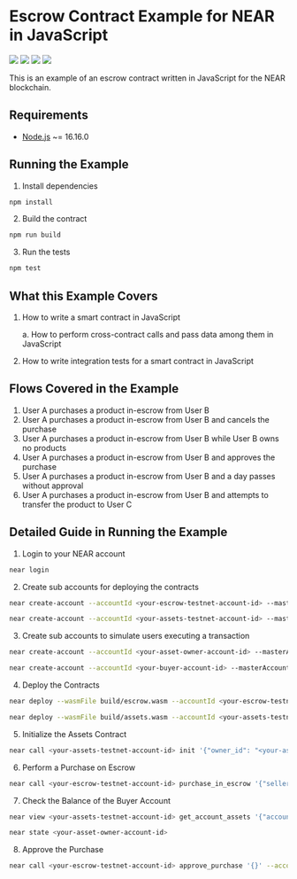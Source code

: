 # Escrow Contract Example for NEAR in JavaScript

[![](https://img.shields.io/badge/⋈%20Examples-Basics-green)](https://docs.near.org/tutorials/welcome)
[![](https://img.shields.io/badge/Gitpod-Ready-orange)](https://gitpod.io/#/https://github.com/near-examples/escrow-js)
[![](https://img.shields.io/badge/Contract-JS-yellow)](https://docs.near.org/develop/contracts/anatomy)
[![](https://img.shields.io/github/workflow/status/near-examples/escrow-js/Tests/master?color=green&label=Tests)](https://github.com/near-examples/escrow-js/actions/workflows/tests.yml)

This is an example of an escrow contract written in JavaScript for the NEAR blockchain.

## Requirements

- [Node.js](https://nodejs.org/en/download/) ~= 16.16.0

## Running the Example

1. Install dependencies

```bash
npm install
```

2. Build the contract

```bash
npm run build
```

3. Run the tests

```bash
npm test
```

## What this Example Covers

1. How to write a smart contract in JavaScript

   a. How to perform cross-contract calls and pass data among them in JavaScript

2. How to write integration tests for a smart contract in JavaScript

## Flows Covered in the Example

1. User A purchases a product in-escrow from User B
2. User A purchases a product in-escrow from User B and cancels the purchase
3. User A purchases a product in-escrow from User B while User B owns no products
4. User A purchases a product in-escrow from User B and approves the purchase
5. User A purchases a product in-escrow from User B and a day passes without approval
6. User A purchases a product in-escrow from User B and attempts to transfer the product to User C


## Detailed Guide in Running the Example

1. Login to your NEAR account

```bash
near login
```

2. Create sub accounts for deploying the contracts

```bash
near create-account --accountId <your-escrow-testnet-account-id> --masterAccount <your-testnet-account-id> --initialBalance <your-escrow-testnet-account-balance>
```

```bash
near create-account --accountId <your-assets-testnet-account-id> --masterAccount <your-testnet-account-id> --initialBalance <your-assets-testnet-account-balance>
```

3. Create sub accounts to simulate users executing a transaction

```bash
near create-account --accountId <your-asset-owner-account-id> --masterAccount <your-testnet-account-id> --initialBalance <your-asset-owner-account-balance>
```

```bash
near create-account --accountId <your-buyer-account-id> --masterAccount <your-testnet-account-id> --initialBalance <your-buyer-account-balance>
```

4. Deploy the Contracts

```bash
near deploy --wasmFile build/escrow.wasm --accountId <your-escrow-testnet-account-id>
```

```bash
near deploy --wasmFile build/assets.wasm --accountId <your-assets-testnet-account-id>
```

5. Initialize the Assets Contract

```bash
near call <your-assets-testnet-account-id> init '{"owner_id": "<your-asset-owner-account-id>", "total_supply": "1000", "escrow_contract_id": "<your-escrow-testnet-account-id>", "asset_price": "100000000000000000000000"}' --accountId <your-assets-testnet-account-id>
```

6. Perform a Purchase on Escrow

```bash
near call <your-escrow-testnet-account-id> purchase_in_escrow '{"seller_account_id": "<your-asset-owner-account-id>", "asset_contract_id ": "<your-assets-testnet-account-id>"}' --accountId <your-buyer-account-id> --amount 0.11 --gas=300000000000000
```

7. Check the Balance of the Buyer Account

```bash
near view <your-assets-testnet-account-id> get_account_assets '{"account_id": "<your-buyer-account-id>"}'
```

```bash
near state <your-asset-owner-account-id>
```

8. Approve the Purchase

```bash
near call <your-escrow-testnet-account-id> approve_purchase '{}' --accountId <your-buyer-account-id>
```
